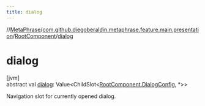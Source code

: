 ```yaml
---
title: dialog
---
```

//[MetaPhrase](../../../index.html)/[com.github.diegoberaldin.metaphrase.feature.main.presentation](../index.html)/[RootComponent](index.html)/[dialog](dialog.html)



# dialog



[jvm]\
abstract val [dialog](dialog.html): Value&lt;ChildSlot&lt;[RootComponent.DialogConfig](-dialog-config/index.html), *&gt;&gt;



Navigation slot for currently opened dialog.




